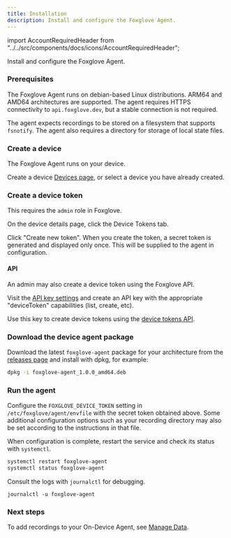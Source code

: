 ```yaml
---
title: Installation
description: Install and configure the Foxglove Agent.
---
```


import AccountRequiredHeader from "../../src/components/docs/icons/AccountRequiredHeader";

<AccountRequiredHeader badgeText="Requires Enterprise plan" />

Install and configure the Foxglove Agent.

### Prerequisites

The Foxglove Agent runs on debian-based Linux distributions. ARM64 and AMD64 architectures are supported. The agent requires HTTPS connectivity to `api.foxglove.dev`, but a stable connection is not required.

The agent expects recordings to be stored on a filesystem that supports `fsnotify`. The agent also requires a directory for storage of local state files.

### Create a device

The Foxglove Agent runs on your device.

Create a device [Devices page](https://console.foxglove.dev/devices), or select a device you have already created.

### Create a device token

This requires the `admin` role in Foxglove.

On the device details page, click the Device Tokens tab.

Click "Create new token". When you create the token, a secret token is generated and displayed only once. This will be supplied to the agent in configuration.

#### API

An admin may also create a device token using the Foxglove API.

Visit the [API key settings](https://console.foxglove.dev/settings/apikeys) and create an API key with the appropriate "deviceToken" capabilities (list, create, etc).

Use this key to create device tokens using the [device tokens API](/api#tag/Device-Tokens).

### Download the device agent package

Download the latest `foxglove-agent` package for your architecture from the [releases page](https://github.com/foxglove/agent/releases) and install with dpkg, for example:

```sh
dpkg -i foxglove-agent_1.0.0_amd64.deb
```

### Run the agent

Configure the `FOXGLOVE_DEVICE_TOKEN` setting in `/etc/foxglove/agent/envfile` with the secret token obtained above. Some additional configuration options such as your recording directory may also be set according to the instructions in that file.

When configuration is complete, restart the service and check its status with
`systemctl`.

```sh
systemctl restart foxglove-agent
systemctl status foxglove-agent
```

Consult the logs with `journalctl` for debugging.

```
journalctl -u foxglove-agent
```

### Next steps

To add recordings to your On-Device Agent, see [Manage Data](./2-manage-data).
